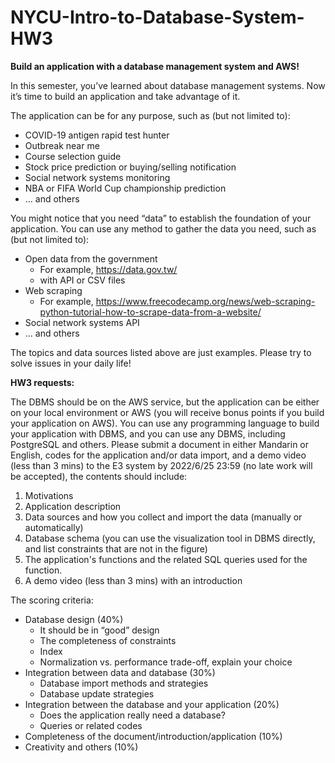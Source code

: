 # NYCU-Intro-to-Database-System-HW3

<b>Build an application with a database management system and AWS!</b>

In this semester, you’ve learned about database management systems. Now it’s time to build an application and take advantage of it. 

The application can be for any purpose, such as (but not limited to):
- COVID-19 antigen rapid test hunter
- Outbreak near me
- Course selection guide
- Stock price prediction or buying/selling notification
- Social network systems monitoring
- NBA or FIFA World Cup championship prediction
- … and others

You might notice that you need “data” to establish the foundation of your application. You can use any method to gather the data you need, such as (but not limited to):
- Open data from the government 
  - For example, https://data.gov.tw/
  - with API or CSV files
- Web scraping 
  - For example, https://www.freecodecamp.org/news/web-scraping-python-tutorial-how-to-scrape-data-from-a-website/
- Social network systems API
- … and others

The topics and data sources listed above are just examples. Please try to solve issues in your daily life!

<b>HW3 requests:</b>

The DBMS should be on the AWS service, but the application can be either on your local environment or AWS (you will receive bonus points if you build your application on AWS). You can use any programming language to build your application with DBMS, and you can use any DBMS, including PostgreSQL and others.
Please submit a document in either Mandarin or English, codes for the application and/or data import, and a demo video (less than 3 mins) to the E3 system by 2022/6/25 23:59 (no late work will be accepted), the contents should include:
1. Motivations
2. Application description
3. Data sources and how you collect and import the data (manually or automatically)
4. Database schema (you can use the visualization tool in DBMS directly, and list constraints that are not in the figure)
5. The application's functions and the related SQL queries used for the function.
6. A demo video (less than 3 mins) with an introduction 

The scoring criteria:
- Database design (40%)
  - It should be in “good” design
  - The completeness of constraints
  - Index
  - Normalization vs. performance trade-off, explain your choice
- Integration between data and database (30%)
  - Database import methods and strategies
  - Database update strategies
- Integration between the database and your application (20%)
  - Does the application really need a database?
  - Queries or related codes
- Completeness of the document/introduction/application (10%)
- Creativity and others (10%)
